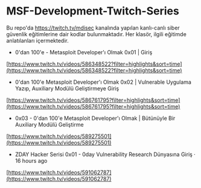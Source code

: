 # MSF-Development-Twitch-Series
Bu repo'da https://twitch.tv/mdisec kanalında yapılan kanlı-canlı siber güvenlik eğitimlerine dair kodlar bulunmaktadır. Her klasör, ilgili eğitimde anlatılanları içermektedir.


- 0'dan 100'e - Metasploit Developer'ı Olmak 0x01 | Giriş

[https://www.twitch.tv/videos/586348522?filter=highlights&sort=time](https://www.twitch.tv/videos/586348522?filter=highlights&sort=time)

- 0'dan 100'e Metasploit Developer'ı Olmak 0x02 | Vulnerable Uygulama Yazıp, Auxiliary Modülü Geliştirmeye Giriş

[https://www.twitch.tv/videos/586761795?filter=highlights&sort=time](https://www.twitch.tv/videos/586761795?filter=highlights&sort=time)


- 0x03 - 0'dan 100'e Metasploit Developer'ı Olmak | Bütünüyle Bir Auxiliary Modülü Geliştirme

[https://www.twitch.tv/videos/589275501](https://www.twitch.tv/videos/589275501)



- ZDAY Hacker Serisi 0x01 - 0day Vulnerability Research Dünyasına Giriş · 16 hours ago


[https://www.twitch.tv/videos/591062787](https://www.twitch.tv/videos/591062787)
